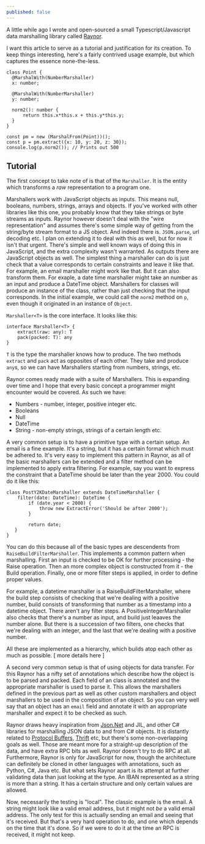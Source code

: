 ```yaml
---
published: false
---
```

A little while ago I wrote and open-sourced a small Typescript/Javascript data marshalling library called [Raynor](https://github.com/horia141/raynor).

I want this article to serve as a tutorial and justification for its creation. To keep things interesting, here's a fairly contrived usage example, but which captures the essence none-the-less.

```
class Point {
  @MarshalWith(NumberMarshaller)
  x: number;
  
  @MarshalWith(NumberMarshaller)
  y: number;
  
  norm2(): number {
      return this.x*this.x + this.y*this.y;
  }
}

const pm = new (MarshalFrom(Point))();
const p = pm.extract({x: 10, y: 20, z: 30});
console.log(p.norm2()); // Prints out 500
```

Tutorial
---



The first concept to take note of is that of the `Marshaller`. It is the entity which transforms a _raw_ representation to a program one.

Marshallers work with JavaScript objects as inputs. This means null, booleans, numbers, strings, arrays and objects. If you've worked with other libraries like this one, you probably know that they take strings or byte streams as inputs. Raynor however doesn't deal with the "wire representation" and assumes there's some simple way of getting from the string/byte stream format to a JS object. And indeed there is. `JSON.parse`, url decoding etc. I plan on extending it to deal with this as well, but for now it isn't that urgent. There's simple and well known ways of doing this in JavaScript, and the extra complexity wasn't warranted. As outputs there are JavaScript objects as well. The simplest thing a marshaller can do is just check that a value corresponds to certain constraints and leave it like that. For example, an email marshaller might work like that. But it can also transform them. For exaple, a date time marshaller might take an number as an input and produce a DateTime object. Marshallers for classes will produce an instance of the class, rather than just checking that the input corresponds. In the initial example, we could call the `norm2` method on `p`, even though it originated in an instance of `Object`.

`Marshaller<T>` is the core interface. It looks like this:

```
interface Marshaller<T> {
    extract(raw: any): T
    pack(packed: T): any
}
```

`T` is the type the marshaller knows how to produce. The two methods `extract` and `pack` act as opposites of each other. They take and produce `any`s, so we can have Marshallers starting from numbers, strings, etc.

Raynor comes ready made with a suite of Marshallers. This is expanding over time and I hope that every basic concept a programmer might encounter would be covered. As such we have:

 - Numbers - number, integer, positive integer etc.
 - Booleans
 - Null
 - DateTime
 - String - non-empty strings, strings of a certain length etc.
 
A very common setup is to have a primitive type with a certain setup. An email is a fine example. It's a string, but it has a certain format which must be adhered to. It's very easy to implement this pattern in Raynor, as all of the basic marshallers can be extended and a filter method can be implemented to apply extra filtering. For example, say you want to express the constraint that a DateTime should be later than the year 2000. You could do it like this:

```
class PostY2KDateMarshaller extends DateTimeMarshaller {
    filter(date: DateTime): DateTime {
        if (date.year < 2000) {
            throw new ExtractError('Should be after 2000');
        }
        
        return date;
   }
}
```

You can do this because all of the basic types are descendents from `RaiseBuildFilterMarshaller`. This implements a common pattern when marshalling. First an input is checked to be OK for further processing - the Raise operation. Then an more complex object is constructed from it - the Build operation. Finally, one or more filter steps is applied, in order to define proper values.

For example, a datetime marshaller is a RaiseBuildFilterMarshaller, where the build step consists of checking that we're dealing with a positive number, build consists of transforming that number as a timestamp into a datetime object. There aren't any filter steps. A PositiveIntegerMarshaller also checks that there's a number as input, and build just leaaves the number alone. But there is a succession of two filters, one checks that we're dealing with an integer, and the last that we're dealing with a positive number. 

All these are implemented as a hierarchy, which builds atop each other as much as possible. [ more details here ]

A second very common setup is that of using objects for data transfer. For this Raynor has a nifty set of annotations which describe how the object is to be parsed and packed. Each field of an class is annotated and the appropriate marshaller is used to parse it. This allows the marshallers defined in the previous part as well as other custom marshallers and object marshallers to be used in the composition of an object. So you can very well say that an object has an `email` field and annotate it with an appropriate marshaller and expect it to be checked as such.

Raynor draws heavy inspiration from [Json.Net](other) and JIL, and other C# libraries for marshalling JSON data to and from C# objects. It is distantly related to [Protocol Buffers](pb), [Thrift](thrift) etc, but there's some non-overlapping goals as well. Those are meant more for a straight-up description of the data, and have extra RPC bits as well. Raynor doesn't try to do RPC at all. Furthermore, Raynor is only for JavaScript for now, though the architecture can definitely be cloned in other languages with annotations, such as Python, C#, Java etc. But what sets Raynor apart is its attempt at further validating data than just looking at the type. An IBAN represented as a string is more than a string. It has a certain structure and only certain values are allowed.

Now, necessarily the testing is "local". The classic example is the email. A string might look like a valid email address, but it might not _be_ a valid email address. The only test for this is actually sending an email and seeing that it's received. But that's a very hard operation to do, and one which depends on the time that it's done. So if we were to do it at the time an RPC is received, it might not keep.

